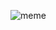 
![meme](https://user-images.githubusercontent.com/80214475/216595526-ce918fa3-f20a-4fe9-94c3-a0adb56ba312.png)
